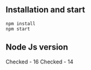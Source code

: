 ## Installation and start

```
npm install
npm start
```

## Node Js version
Checked - 16
Checked - 14
